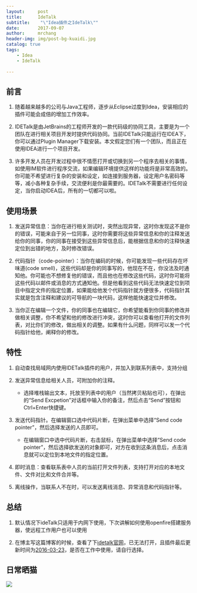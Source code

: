 ```yaml
---
layout:     post
title:      IdeTalk
subtitle:    "\"Idea插件之IdeTalk\""
date:       2017-09-07
author:     mrchang
header-img: img/post-bg-kuaidi.jpg
catalog: true
tags:
    - Idea
    - IdeTalk
   
---
```


## 前言

1. 随着越来越多的公司与Java工程师，逐步从Eclipse过度到Idea，安装相应的插件可能会成倍的增加工作效率。

2. IDETalk是由JetBrains的工程师开发的一款代码级的协同工具，主要是为一个团队在进行相关项目开发时提供代码协同。当前IDETalk只能运行在IDEA下，你可以通过Plugin Manager下载安装。本文假定您们有一个团队，而且正在使用IDEA进行一个项目开发。

3. 许多开发人员在开发过程中很不情愿打开或切换到另一个程序去相关的事情，如使用IM软件进行程序交流，如果编辑环境提供这样的功能将是非常高效的。你可能不希望进行复杂的安装和设定，如连接到服务器，设定用户名密码等等，减小各种复杂手续，交流便利是你最需要的。IDETalk不需要进行任何设定，当你启动IDEA后，所有的一切都可以啦。

## 使用场景

1. 发送异常信息：当你在进行相关测试时，突然出现异常，这时你发现这不是你的错误，可能来自于另一位同事，这时你需要将这些异常信息和你的注释发送给你的同事，你的同事在接受到这些异常信息后，能根据信息和你的注释快速定位到出错的地方，及时修改错误。

2. 代码指针（code-pointer）：当你在编码的时候，你可能发现一些代码存在坏味道(code smell)，这些代码却是你的同事写的，他现在不在，你没法及时通知他。你可能也不想修复他的错误，而且他也在修改这些代码，这时你可能将这些代码以邮件或消息的方式通知他。但是他看到这些代码无法快速定位到项目中指定文件的指定位置，如果能给他发个代码指针就方便很多，代码指针其实就是包含注释和建议的可导航的一块代码，这样他能快速定位并修改。

3. 当你正在编辑一个文件，你的同事也在编辑它，你希望能看到你同事的修改并做相关调整，你不希望和他的修改进行冲突，这时你可以查看他打开的文件列表，对比你们的修改，做出相关的调整。如果有什么问题，同样可以发一个代码指针给他，阐释你的修改。

## 特性

1. 自动查找局域网内使用IDETalk插件的用户，并加入到联系列表中，支持分组

2. 发送异常信息给相关人员，可附加你的注释。
   * 选择堆栈输出文本，托放至列表中的用户（当然拷贝粘贴也可），在弹出的“Send Excpetion”对话框中输入你的备注，然后点击“Send”按钮和Ctrl+Enter快捷键。

	

3. 发送代码指针。在编辑窗口选中代码片断，在弹出菜单中选择“Send code pointer”，然后选择发送的人员即可。
   * 在编辑窗口中选中代码片断，右击鼠标，在弹出菜单中选择“Send code pointer”，然后选择欲发送的对象即可，对方在收到这条消息后，点击消息就可以定位到本地文件的指定位置。

4. 即时消息：查看联系表中人员的当前打开文件列表，支持打开对应的本地文件、文件对比和文件合并等。

5. 离线操作，当联系人不在时，可以发送离线消息、异常消息和代码指针等。

## 总结 

1. 默认情况下ideTalk只适用于内网下使用，下次讲解如何使用openfire搭建服务器，使远程工作用户也可以使用

2. 在博主写这篇博客的时候，查看了下[idetalk官网](www.idetalk.com)，已无法打开，且插件最后更新时间为[2016-03-23](https://plugins.jetbrains.com/plugin/233-idetalk)，是否在工作中使用，请自行选择。



## 日常晒猫

![](https://cdn-blog.oss-cn-beijing.aliyuncs.com/17-9-9/69851589.jpg)
